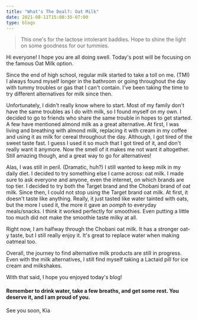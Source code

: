 ```yaml
---
title: "What's The Deal?: Oat Milk"
date: 2021-08-11T15:08:35-07:00
type: blogs
---
```

> This one's for the lactose intolerant baddies. Hope to shine the light on some goodness for our tummies.  
  
Hi everyone! I hope you are all doing swell. Today's post will be focusing on the famous Oat Milk option.  
  
Since the end of high school, regular milk started to take a toll on me. (TMI) I always found myself longer in the bathroom or going throughout the day with tummy troubles or gas that I can't contain. I've been taking the time to try different alternatives for milk since then.  
  
Unfortunately, I didn't really know where to start. Most of my family don't have the same troubles as I do with milk, so I found myself on my own. I decided to go to friends who share the same trouble in hopes to get started. A few have mentioned almond milk as a great alternative. At first, I was living and breathing with almond milk, replacing it with cream in my coffee and using it as milk for cereal throughout the day. Although, I got tired of the sweet taste fast. I guess I used it so much that I got tired of it, and don't really want it anymore. Now the smell of it makes me not want it altogether. Still amazing though, and a great way to go for alternatives!  
  
Alas, I was still in peril. (Dramatic, huh?) I still wanted to keep milk in my daily diet. I decided to try something else I came across: oat milk. I made sure to ask everyone and anyone, even the internet, on which brands are top tier. I decided to try both the Target brand and the Chobani brand of oat milk. Since then, I could not stop using the Target brand oat milk. At first, it doesn't taste like anything. Really, it just tasted like water tainted with oats, but the more I used it, the more it gave an *oomph* to everyday meals/snacks. I think it worked perfectly for smoothies. Even putting a little too much did not make the smoothie taste milky at all.  
  
Right now, I am halfway through the Chobani oat milk. It has a stronger oat-y taste, but I still really enjoy it. It's great to replace water when making oatmeal too.  
  
Overall, the journey to find alternative milk products are still in progress. Even with the milk alternatives, I still find myself taking a Lactaid pill for ice cream and milkshakes.  
  
With that said, I hope you enjoyed today's blog!  
  
#### Remember to drink water, take a few breaths, and get some rest. You deserve it, and I am proud of you.  
  
See you soon,
Kia
